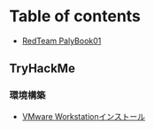 # Table of contents

* [RedTeam PalyBook01](README.md)


## TryHackMe

### 環境構築

* [VMware Workstationインストール](TryHackMe/vmwareinstall.md)
